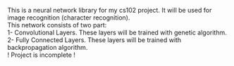 This is a neural network library for my cs102 project. It will be used for image recognition (character recognition). <br />
This network consists of two part: <br />
1- Convolutional Layers. These layers will be trained with genetic algorithm. <br />
2- Fully Connected Layers. These layers will be trained with backpropagation algorithm. <br />
! Project is incomplete !
